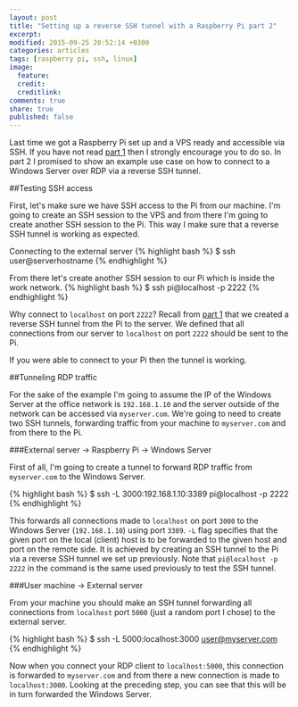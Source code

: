 ```yaml
---
layout: post
title: "Setting up a reverse SSH tunnel with a Raspberry Pi part 2"
excerpt:
modified: 2015-09-25 20:52:14 +0300
categories: articles
tags: [raspberry pi, ssh, linux]
image:
  feature:
  credit:
  creditlink:
comments: true
share: true
published: false
---
```


Last time we got a Raspberry Pi set up and a VPS ready and accessible via SSH. If you have not read [part 1]({{site.url}}/articles/setting-up-a-reverse-ssh-tunnel-with-a-raspberry-pi/ "part 1 of setting up a reverse ssh tunnel with a raspberry pi") then I strongly encourage you to do so. In part 2 I promised to show an example use case on how to connect to a Windows Server over RDP via a reverse SSH tunnel.

##Testing SSH access

First, let's make sure we have SSH access to the Pi from our machine. I'm going to create an SSH session to the VPS and from there I'm going to create another SSH session to the Pi. This way I make sure that a reverse SSH tunnel is working as expected.

Connecting to the external server
{% highlight bash %}
$ ssh user@serverhostname
{% endhighlight %}

From there let's create another SSH session to our Pi which is inside the work network.
{% highlight bash %}
$ ssh pi@localhost -p 2222
{% endhighlight %}

Why connect to `localhost` on port `2222`? Recall from [part 1]({{site.url}}/articles/setting-up-a-reverse-ssh-tunnel-with-a-raspberry-pi/ "part 1 of setting up a reverse ssh tunnel with a raspberry pi") that we created a reverse SSH tunnel from the Pi to the server. We defined that all connections from our server to `localhost` on port `2222` should be sent to the Pi.

If you were able to connect to your Pi then the tunnel is working.

##Tunneling RDP traffic

For the sake of the example I'm going to assume the IP of the Windows Server at the office network is `192.168.1.10` and the server outside of the network can be accessed via `myserver.com`. We're going to need to create two SSH tunnels, forwarding traffic from your machine to `myserver.com` and from there to the Pi.

###External server -> Raspberry Pi -> Windows Server

First of all, I'm going to create a tunnel to forward RDP traffic from `myserver.com` to the Windows Server.

{% highlight bash %}
$ ssh -L 3000:192.168.1.10:3389 pi@localhost -p 2222
{% endhighlight %}

This forwards all connections made to `localhost` on port `3000` to the Windows Server (`192.168.1.10`) using port `3389`. `-L` flag specifies that the given port on the local (client) host is to be forwarded to the given host and port on the remote side. It is achieved by creating an SSH tunnel to the Pi via a reverse SSH tunnel we set up previously. Note that `pi@localhost -p 2222` in the command is the same used previously to test the SSH tunnel.

###User machine -> External server

From your machine you should make an SSH tunnel forwarding all connections from `localhost` port `5000` (just a random port I chose) to the external server.

{% highlight bash %}
$ ssh -L 5000:localhost:3000 user@myserver.com
{% endhighlight %}

Now when you connect your RDP client to `localhost:5000`, this connection is forwarded to `myserver.com` and from there a new connection is made to `localhost:3000`. Looking at the preceding step, you can see that this will be in turn forwarded the Windows Server.
